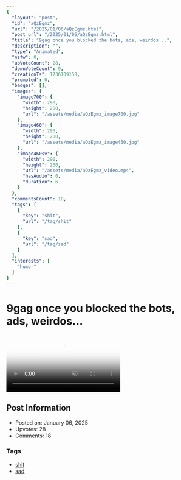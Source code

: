 ```yaml
---
{
  "layout": "post",
  "id": "aQzEgmz",
  "url": "/2025/01/06/aQzEgmz.html",
  "post_url": "/2025/01/06/aQzEgmz.html",
  "title": "9gag once you blocked the bots, ads, weirdos...",
  "description": "",
  "type": "Animated",
  "nsfw": 0,
  "upVoteCount": 28,
  "downVoteCount": 9,
  "creationTs": 1736109158,
  "promoted": 0,
  "badges": [],
  "images": {
    "image700": {
      "width": 290,
      "height": 200,
      "url": "/assets/media/aQzEgmz_image700.jpg"
    },
    "image460": {
      "width": 290,
      "height": 200,
      "url": "/assets/media/aQzEgmz_image460.jpg"
    },
    "image460sv": {
      "width": 290,
      "height": 200,
      "url": "/assets/media/aQzEgmz_video.mp4",
      "hasAudio": 0,
      "duration": 6
    }
  },
  "commentsCount": 18,
  "tags": [
    {
      "key": "shit",
      "url": "/tag/shit"
    },
    {
      "key": "sad",
      "url": "/tag/sad"
    }
  ],
  "interests": [
    "humor"
  ]
}
---
```


# 9gag once you blocked the bots, ads, weirdos...

<video controls playsinline loop muted poster="/assets/media/aQzEgmz_image460.jpg">
  <source src="/assets/media/aQzEgmz_video.mp4" type="video/mp4">
  Your browser does not support the video tag.
</video>

## Post Information

- Posted on: January 06, 2025
- Upvotes: 28
- Comments: 18

### Tags

- [shit](/tag/shit)
- [sad](/tag/sad)
